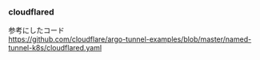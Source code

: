 ### cloudflared
参考にしたコード  
https://github.com/cloudflare/argo-tunnel-examples/blob/master/named-tunnel-k8s/cloudflared.yaml
